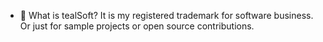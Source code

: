 - 👋 What is tealSoft? It is my registered trademark for software business. Or just for sample projects or open source contributions.
